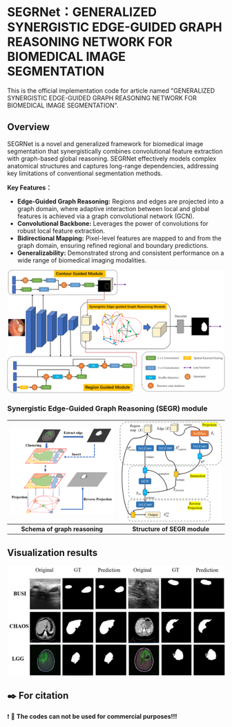 # SEGRNet：GENERALIZED SYNERGISTIC EDGE-GUIDED GRAPH REASONING NETWORK FOR BIOMEDICAL IMAGE SEGMENTATION
This is the official implementation code for article named "GENERALIZED SYNERGISTIC EDGE-GUIDED GRAPH REASONING NETWORK FOR BIOMEDICAL IMAGE SEGMENTATION".

## Overview

SEGRNet is a novel and generalized framework for biomedical image segmentation that synergistically combines convolutional feature extraction with graph-based global reasoning. SEGRNet effectively models complex anatomical structures and captures long-range dependencies, addressing key limitations of conventional segmentation methods.

**Key Features：**
- **Edge-Guided Graph Reasoning:** Regions and edges are projected into a graph domain, where adaptive interaction between local and global features is achieved via a graph convolutional network (GCN).
- **Convolutional Backbone:** Leverages the power of convolutions for robust local feature extraction.
- **Bidirectional Mapping:** Pixel-level features are mapped to and from the graph domain, ensuring refined regional and boundary predictions.
- **Generalizability:** Demonstrated strong and consistent performance on a wide range of biomedical imaging modalities.

![Image 1](imgs/Overview.png)


### Synergistic Edge-Guided Graph Reasoning (SEGR) module
| ![Image 2](imgs/Core_idea.png) | ![Image 3](imgs/SEGRmodule.png) |
| :--: | :--: |
| **Schema of graph reasoning** | **Structure of SEGR module** |


## Visualization results
![Image 4](imgs/results.png)




## :black_nib: For citation


:exclamation: :eyes: **The codes can not be used for commercial purposes!!!**

